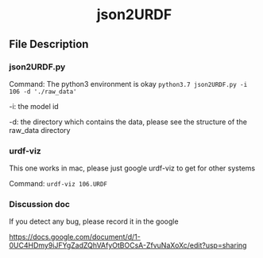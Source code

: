 # <center> json2URDF </center>
## File Description
### json2URDF.py
Command: The python3 environment is okay
`python3.7 json2URDF.py -i 106 -d './raw_data'`

-i: the model id

-d: the directory which contains the data, please see the structure of the raw_data directory
### urdf-viz 
This one works in mac, please just google urdf-viz to get for other systems

Command:
`urdf-viz 106.URDF`
### Discussion doc
If you detect any bug, please record it in the google

https://docs.google.com/document/d/1-0UC4HDmy9iJFYgZadZQhVAfyOtBOCsA-ZfvuNaXoXc/edit?usp=sharing
